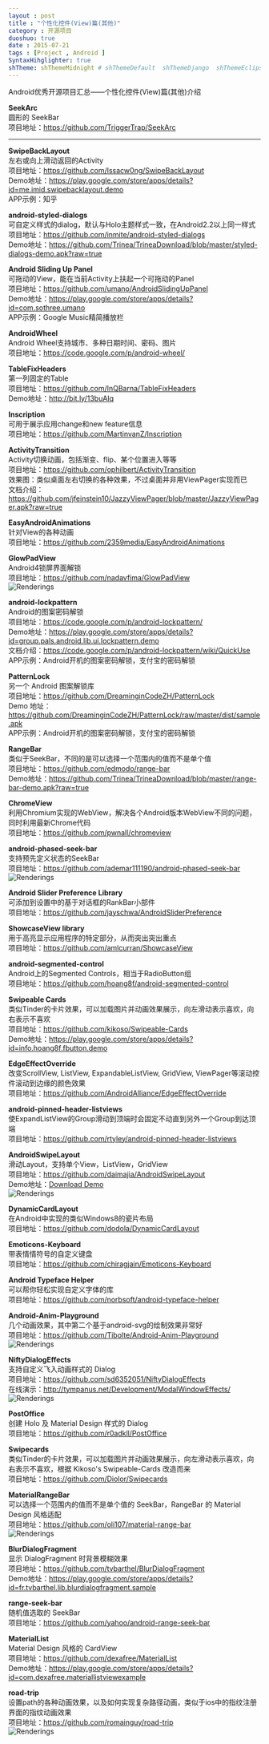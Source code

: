```yaml
---
layout : post
title : "个性化控件(View)篇(其他)"
category : 开源项目
duoshuo: true
date : 2015-07-21
tags : [Project , Android ]
SyntaxHihglighter: true
shTheme: shThemeMidnight # shThemeDefault  shThemeDjango  shThemeEclipse  shThemeEmacs  shThemeFadeToGrey  shThemeMidnight  shThemeRDark
---
```


Android优秀开源项目汇总——个性化控件(View)篇(其他)介绍

**SeekArc**  
圆形的 SeekBar  
项目地址：https://github.com/TriggerTrap/SeekArc  

<!-- more -->

---

**SwipeBackLayout**  
左右或向上滑动返回的Activity  
项目地址：https://github.com/Issacw0ng/SwipeBackLayout  
Demo地址：https://play.google.com/store/apps/details?id=me.imid.swipebacklayout.demo  
APP示例：知乎  

**android-styled-dialogs**  
可自定义样式的dialog，默认与Holo主题样式一致，在Android2.2以上同一样式  
项目地址：https://github.com/inmite/android-styled-dialogs  
Demo地址：https://github.com/Trinea/TrineaDownload/blob/master/styled-dialogs-demo.apk?raw=true  

**Android Sliding Up Panel**  
可拖动的View，能在当前Activity上扶起一个可拖动的Panel  
项目地址：https://github.com/umano/AndroidSlidingUpPanel  
Demo地址：https://play.google.com/store/apps/details?id=com.sothree.umano  
APP示例：Google Music精简播放栏  

**AndroidWheel**  
Android Wheel支持城市、多种日期时间、密码、图片  
项目地址：https://code.google.com/p/android-wheel/  

**TableFixHeaders**  
第一列固定的Table  
项目地址：https://github.com/InQBarna/TableFixHeaders  
Demo地址：http://bit.ly/13buAIq  

**Inscription**  
可用于展示应用change和new feature信息  
项目地址：https://github.com/MartinvanZ/Inscription  

**ActivityTransition**  
Activity切换动画，包括渐变、flip、某个位置进入等等  
项目地址：https://github.com/ophilbert/ActivityTransition  
效果图：类似桌面左右切换的各种效果，不过桌面并非用ViewPager实现而已  
文档介绍：https://github.com/jfeinstein10/JazzyViewPager/blob/master/JazzyViewPager.apk?raw=true  

**EasyAndroidAnimations**  
针对View的各种动画  
项目地址：https://github.com/2359media/EasyAndroidAnimations  

**GlowPadView**  
Android4锁屏界面解锁  
项目地址：https://github.com/nadavfima/GlowPadView  
![Renderings](http://a2.qpic.cn/psb?/V13ROnLv2MSKxZ/4K80I48Qmomf9A7xnEUGqE5CSb.P5pAuFPDU218Gzxg!/b/dHUBAAAAAAAA&bo=gAJyBAAAAAADANE!&rf=viewer_4)  

**android-lockpattern**  
Android的图案密码解锁  
项目地址：https://code.google.com/p/android-lockpattern/  
Demo地址：https://play.google.com/store/apps/details?id=group.pals.android.lib.ui.lockpattern.demo  
文档介绍：https://code.google.com/p/android-lockpattern/wiki/QuickUse  
APP示例：Android开机的图案密码解锁，支付宝的密码解锁  

**PatternLock**  
另一个 Android 图案解锁库  
项目地址：https://github.com/DreaminginCodeZH/PatternLock  
Demo 地址：https://github.com/DreaminginCodeZH/PatternLock/raw/master/dist/sample.apk  
APP示例：Android开机的图案密码解锁，支付宝的密码解锁  

**RangeBar**  
类似于SeekBar，不同的是可以选择一个范围内的值而不是单个值  
项目地址：https://github.com/edmodo/range-bar  
Demo地址：https://github.com/Trinea/TrineaDownload/blob/master/range-bar-demo.apk?raw=true  

**ChromeView**  
利用Chromium实现的WebView，解决各个Android版本WebView不同的问题，同时利用最新Chrome代码  
项目地址：https://github.com/pwnall/chromeview  

**android-phased-seek-bar**  
支持预先定义状态的SeekBar  
项目地址：https://github.com/ademar111190/android-phased-seek-bar  
![Renderings](https://raw.githubusercontent.com/ademar111190/android-phased-seek-bar/master/images/sample.gif)  

**Android Slider Preference Library**  
可添加到设置中的基于对话框的RankBar小部件  
项目地址：https://github.com/jayschwa/AndroidSliderPreference  

**ShowcaseView library**  
用于高亮显示应用程序的特定部分，从而突出突出重点  
项目地址：https://github.com/amlcurran/ShowcaseView  

**android-segmented-control**  
Android上的Segmented Controls，相当于RadioButton组  
项目地址：https://github.com/hoang8f/android-segmented-control  

**Swipeable Cards**  
类似Tinder的卡片效果，可以加载图片并动画效果展示，向左滑动表示喜欢，向右表示不喜欢  
项目地址：https://github.com/kikoso/Swipeable-Cards  
Demo地址：https://play.google.com/store/apps/details?id=info.hoang8f.fbutton.demo  

**EdgeEffectOverride**  
改变ScrollView, ListView, ExpandableListView, GridView, ViewPager等滚动控件滚动到边缘的颜色效果  
项目地址：https://github.com/AndroidAlliance/EdgeEffectOverride  

**android-pinned-header-listviews**  
使ExpandListView的Group滑动到顶端时会固定不动直到另外一个Group到达顶端  
项目地址：https://github.com/rtyley/android-pinned-header-listviews  

**AndroidSwipeLayout**  
滑动Layout，支持单个View，ListView，GridView  
项目地址：https://github.com/daimajia/AndroidSwipeLayout  
Demo地址：[Download Demo](https://github.com/daimajia/AndroidSwipeLayout/releases/download/v1.0.0/AndroidSwipeLayout-Demo-1.0.1-snapshot.apk)  
![Renderings](http://ww2.sinaimg.cn/mw690/610dc034jw1ejoplapwtqg208n0e74dx.gif)  

**DynamicCardLayout**  
在Android中实现的类似Windows8的瓷片布局  
项目地址：https://github.com/dodola/DynamicCardLayout  


**Emoticons-Keyboard**  
带表情情符号的自定义键盘  
项目地址：https://github.com/chiragjain/Emoticons-Keyboard  


**Android Typeface Helper**  
可以帮你轻松实现自定义字体的库  
项目地址：https://github.com/norbsoft/android-typeface-helper  

**Android-Anim-Playground**  
几个动画效果，其中第二个基于android-svg的绘制效果非常好  
项目地址：https://github.com/Tibolte/Android-Anim-Playground  
![Renderings](https://raw.githubusercontent.com/Tibolte/Android-Anim-Playground/master/androiddemosvg.gif)  

**NiftyDialogEffects**  
支持自定义飞入动画样式的 Dialog  
项目地址：https://github.com/sd6352051/NiftyDialogEffects  
在线演示：http://tympanus.net/Development/ModalWindowEffects/  
![Renderings](https://camo.githubusercontent.com/456687ac516bb07f1076928d635bfddf6b90d5ec/687474703a2f2f696d67302e70682e3132362e6e65742f69433436653162586b55316631724966555a6f3939773d3d2f363539373632303632313938343031393430382e676966)  


**PostOffice**  
创建 Holo 及 Material Design 样式的 Dialog  
项目地址：https://github.com/r0adkll/PostOffice  

**Swipecards**  
类似Tinder的卡片效果，可以加载图片并动画效果展示，向左滑动表示喜欢，向右表示不喜欢，根据 Kikoso's Swipeable-Cards 改造而来  
项目地址：https://github.com/Diolor/Swipecards  

**MaterialRangeBar**  
可以选择一个范围内的值而不是单个值的 SeekBar，RangeBar 的 Material Design 风格适配  
项目地址：https://github.com/oli107/material-range-bar  
![Renderings](https://github.com/oli107/material-range-bar/raw/master/Screenshots/pin%20expand.gif)  

**BlurDialogFragment**  
显示  DialogFragment 时背景模糊效果  
项目地址：https://github.com/tvbarthel/BlurDialogFragment  
Demo地址：https://play.google.com/store/apps/details?id=fr.tvbarthel.lib.blurdialogfragment.sample  

**range-seek-bar**  
随机值选取的 SeekBar  
项目地址：https://github.com/yahoo/android-range-seek-bar  

**MaterialList**  
Material Design 风格的 CardView  
项目地址：https://github.com/dexafree/MaterialList  
Demo地址：https://play.google.com/store/apps/details?id=com.dexafree.materiallistviewexample  
 
**road-trip**  
设置path的各种动画效果，以及如何实现复杂路径动画，类似于ios中的指纹注册界面的指纹动画效果  
项目地址：https://github.com/romainguy/road-trip  
![Renderings](https://github.com/zhangxin1989/RoadTrip/raw/master/screenshot/Road-Trip-200.gif)  

 





